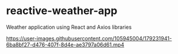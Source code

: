 # reactive-weather-app
Weather application using React and Axios libraries


https://user-images.githubusercontent.com/105945004/179231941-6ba8bf27-d476-407f-8d4e-ae3797a06d61.mp4

